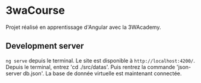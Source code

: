 # 3waCourse

Projet réalisé en apprentissage d'Angular avec la 3WAcademy.

## Development server

`ng serve` depuis le terminal. Le site est disponible à `http://localhost:4200/`.
Depuis le terminal, entrez 'cd ./src/datas'. Puis rentrez la commande 'json-server db.json'. La base de donnée virtuelle est maintenant connectée.
